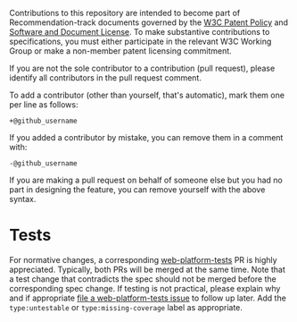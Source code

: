 Contributions to this repository are intended to become part of Recommendation-track documents governed by the
[W3C Patent Policy](https://www.w3.org/Consortium/Patent-Policy/) and
[Software and Document License](https://www.w3.org/Consortium/Legal/copyright-software).
To make substantive contributions to specifications, you must either participate
in the relevant W3C Working Group or make a non-member patent licensing commitment.

If you are not the sole contributor to a contribution (pull request), please identify all
contributors in the pull request comment.

To add a contributor (other than yourself, that's automatic), mark them one per line as follows:

```
+@github_username
```

If you added a contributor by mistake, you can remove them in a comment with:

```
-@github_username
```

If you are making a pull request on behalf of someone else but you had no part in designing the
feature, you can remove yourself with the above syntax.

# Tests

For normative changes, a corresponding
[web-platform-tests](https://github.com/web-platform-tests/wpt) PR is highly appreciated. Typically,
both PRs will be merged at the same time. Note that a test change that contradicts the spec should
not be merged before the corresponding spec change. If testing is not practical, please explain why
and if appropriate [file a web-platform-tests issue](https://github.com/web-platform-tests/wpt/issues/new)
to follow up later. Add the `type:untestable` or `type:missing-coverage` label as appropriate.
